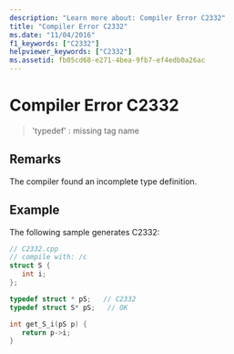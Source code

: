```yaml
---
description: "Learn more about: Compiler Error C2332"
title: "Compiler Error C2332"
ms.date: "11/04/2016"
f1_keywords: ["C2332"]
helpviewer_keywords: ["C2332"]
ms.assetid: fb05cd68-e271-4bea-9fb7-ef4edb0a26ac
---
```

# Compiler Error C2332

> 'typedef' : missing tag name

## Remarks

The compiler found an incomplete type definition.

## Example

The following sample generates C2332:

```cpp
// C2332.cpp
// compile with: /c
struct S {
   int i;
};

typedef struct * pS;   // C2332
typedef struct S* pS;   // OK

int get_S_i(pS p) {
   return p->i;
}
```
